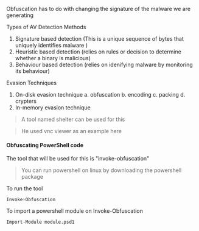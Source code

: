 
Obfuscation has to do with changing the signature of the malware we are generating

Types of AV Detection Methods
1. Signature based  detection (This is a unique sequence of bytes that uniquely identifies malware )
2. Heuristic based detection (relies on rules or decision to determine whether a binary is malicious)
3. Behaviour based detection (relies on idenifying malware by monitoring its  behaviour)


Evasion Techniques
1. On-disk evasion technique
   a. obfuscation
   b. encoding
   c. packing
   d. crypters
2. In-memory evasion technique


>A tool named shelter can be used for this

>He used vnc viewer as an example here



<h4>Obfuscating PowerShell code</h4>

The tool that will be used for this is "invoke-obfuscation" 

>You can run powershell on linux by downloading the powershell package

To run the tool
```
Invoke-Obfuscation
```

To import a powershell module on Invoke-Obfuscation
```
Import-Module module.psd1
```

